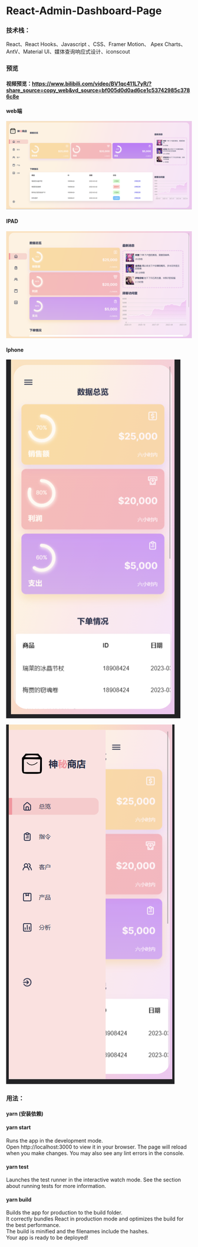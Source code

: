 # React-Admin-Dashboard-Page

### 技术栈：
React、React Hooks、Javascript 、CSS、Framer Motion、 Apex Charts、AntV、Material UI、媒体查询响应式设计、iconscout
### 预览
#### 视频预览：https://www.bilibili.com/video/BV1qc411L7yR/?share_source=copy_web&vd_source=bf005d0d0ad6ce1c53742985c3786c8e
#### web端
![](./preview.png)
#### IPAD
![](./preview-ipad.png)
#### Iphone
![](./preview-iphone.png)

![](./preview-iphone2.png)
### 用法：
#### yarn (安装依赖)
#### yarn start <br>
Runs the app in the development mode.<br>
Open http://localhost:3000 to view it in your browser.
The page will reload when you make changes.
You may also see any lint errors in the console.
#### yarn test <br>
Launches the test runner in the interactive watch mode.
See the section about running tests for more information.
#### yarn build <br>
Builds the app for production to the build folder.<br>
It correctly bundles React in production mode and optimizes the build for the best performance.<br>
The build is minified and the filenames include the hashes.<br>
Your app is ready to be deployed!

